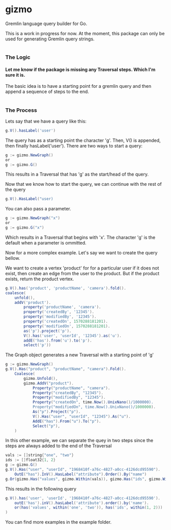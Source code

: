 # gizmo
Gremlin language query builder for Go.

This is a work in progress for now.  At the moment, this package can only be used for generating Gremlin query strings.
#
### The Logic
#### Let me know if the package is missing any Traversal steps.  Which I'm sure it is.
The basic idea is to have a starting point for a gremlin query and then append a sequence of steps to the end.
#
### The Process
Lets say that we have a query like this:
```groovy
g.V().hasLabel('user')
```
The query has as a starting point the character 'g'.  Then, V() is appended, then finally hasLabel('user').
There are two ways to start a query:

```groovy
g := gizmo.NewGraph()
or
g := gizmo.G()
```
This results in a Traversal that has 'g' as the start/head of the query.

Now that we know how to start the query, we can continue with the rest of the query
```groovy
g.V().HasLabel("user)
```

You can also pass a parameter.

```groovy
g := gizmo.NewGraph("x")
or
g := gizmo.G("x")
```
Which results in a Traversal that begins with 'x'.  The character 'g' is the default when a parameter is ommitted.


Now for a more complex example.  Let's say we want to create the query bellow.

We want to create a vertex 'product' for for a particular user if it does not exist, then create an edge from the user to the product.  But if the product exists, return the product vertex.
```groovy
g.V().has('product', 'productName', 'camera').fold().
coalesce(
	unfold(), 
	addV('product').
		property('productName', 'camera').
		property('createdBy', '12345').
		property('modifiedBy', '12345').
		property('createdOn', 1570288181201).
		property('modifiedOn', 1570288181201).
		as('p').project('p').
		V().has('user', 'userId', '12345').as('u').
		addE('has').from('u').to('p').
		select('p'))
```
The Graph object generates a new Traversal with a starting point of 'g'

```groovy
g := gizmo.NewGraph()
g.V().Has("product", "productName", "camera").Fold().
	Coalesce(
		gizmo.Unfold(),
		gizmo.AddV("product").
			Property("productName", "camera").
			Property("createdBy", "12345").
			Property("modifiedBy", "12345").
			Property("createdOn", time.Now().UnixNano()/1000000).
			Property("modifiedOn", time.Now().UnixNano()/1000000).
			As("p").Project("p").
			V().Has("user", "userId", "12345").As("u").
			AddE("has").From("u").To("p").
			Select("p"),
	)
```

In this other example, we can separate the quey in two steps since the steps are always added to the end of the Traversal

```groovy
vals := []string{"one", "two"}
ids := []float32{1, 2}
g := gizmo.G()
g.V().Has("user", "userId", "1968410f-a76c-4827-a0cc-4126dcd95590").
	OutE("has").InV().HasLabel("attribute").Order().By("name")
g.Or(gizmo.Has("values", gizmo.Within(vals)), gizmo.Has("ids", gizmo.Within(ids)))
```
This results in the following query

```groovy
g.V().has('user', 'userId', '1968410f-a76c-4827-a0cc-4126dcd95590').
	outE('has').inV().hasLabel('attribute').order().by('name').
	or(has('values', within('one', 'two')), has('ids', within(1, 2)))
)
```

You can find more examples in the example folder.